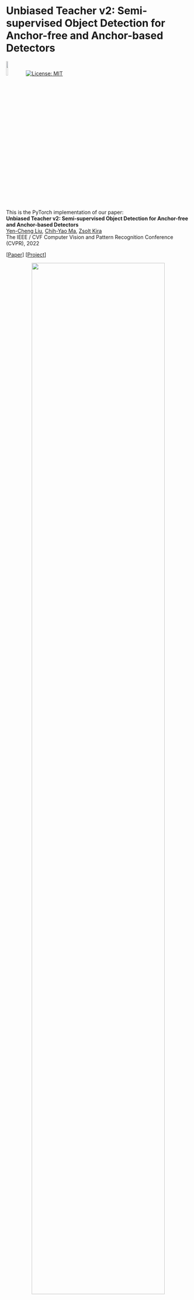 # Unbiased Teacher v2: Semi-supervised Object Detection for Anchor-free and Anchor-based Detectors

<img src="teaser/pytorch-logo-dark.png" width="10%"> [![License: MIT](https://img.shields.io/badge/License-MIT-yellow.svg)](https://opensource.org/licenses/MIT)

This is the PyTorch implementation of our paper: <br>
**Unbiased Teacher v2: Semi-supervised Object Detection for Anchor-free and Anchor-based Detectors**<br>
[Yen-Cheng Liu](https://ycliu93.github.io/), [Chih-Yao Ma](https://chihyaoma.github.io/), [Zsolt Kira](https://www.cc.gatech.edu/~zk15/)<br>
The IEEE / CVF Computer Vision and Pattern Recognition Conference (CVPR), 2022 <br>

[[Paper](https://openaccess.thecvf.com/content/CVPR2022/papers/Liu_Unbiased_Teacher_v2_Semi-Supervised_Object_Detection_for_Anchor-Free_and_Anchor-Based_CVPR_2022_paper.pdf)] [[Project](https://ycliu93.github.io/projects/unbiasedteacher.html)]

<p align="center">
<img src="teaser/teaser_utv2.png" width="85%">
</p>

# What's new in Unbiased Teacher v2

- Higher Accuracy: Achieve higher mAP compared to Unbiased Teacher v1
- Generalization: SSOD method for both Faster-RCNN and FCOS

# Installation

## Prerequisites

- Linux or macOS with Python ≥ 3.7
- PyTorch ≥ 1.10 and torchvision that matches the PyTorch installation.
- Detectron2 ≥ 0.6 (other versions are not verified)

## Install PyTorch in Conda env

```shell
# create conda env
conda create -n ut2 python=3.7
# activate the enviorment
conda activate ut2
# install PyTorch >=1.5 with GPU
conda install pytorch torchvision -c pytorch
```

## Install Detectron2

Follow the [INSTALL.md](https://github.com/facebookresearch/detectron2/blob/master/INSTALL.md) to install Detectron2.

Also check Detectron2 v0.6 in this [link](https://github.com/facebookresearch/detectron2/releases/tag/v0.6).

## Dataset download

1. Download COCO dataset

```shell
# download images
wget http://images.cocodataset.org/zips/train2017.zip
wget http://images.cocodataset.org/zips/val2017.zip

# download annotations
wget http://images.cocodataset.org/annotations/annotations_trainval2017.zip
```

2. Organize the dataset as following:

```shell
unbiased_teacher_v2/
└── datasets/
    └── coco/
        ├── train2017/
        ├── val2017/
        └── annotations/
            ├── instances_train2017.json
            └── instances_val2017.json
```

## Training

### Faster-RCNN

- Train Unbiased Teacher v2 under 1% COCO-supervision

```shell
python train_net.py \
      --num-gpus 8 \
      --config configs/Faster-RCNN/coco-standard/faster_rcnn_R_50_FPN_ut2_sup1_run0.yaml \
       SOLVER.IMG_PER_BATCH_LABEL 16 SOLVER.IMG_PER_BATCH_UNLABEL 16
```

- Train Unbiased Teacher v2 under 2% COCO-supervision

```shell
python train_net.py \
      --num-gpus 8 \
      --config configs/Faster-RCNN/coco-standard/faster_rcnn_R_50_FPN_ut2_sup2_run0.yaml \
       SOLVER.IMG_PER_BATCH_LABEL 16 SOLVER.IMG_PER_BATCH_UNLABEL 16
```

- Train Unbiased Teacher v2 under 5% COCO-supervision

```shell
python train_net.py \
      --num-gpus 8 \
      --config configs/Faster-RCNN/coco-standard/faster_rcnn_R_50_FPN_ut2_sup5_run0.yaml \
       SOLVER.IMG_PER_BATCH_LABEL 16 SOLVER.IMG_PER_BATCH_UNLABEL 16
```

- Train Unbiased Teacher v2 under 10% COCO-supervision

```shell
python train_net.py \
      --num-gpus 8 \
      --config configs/Faster-RCNN/coco-standard/faster_rcnn_R_50_FPN_ut2_sup10_run0.yaml \
       SOLVER.IMG_PER_BATCH_LABEL 16 SOLVER.IMG_PER_BATCH_UNLABEL 16
```

### FCOS

- Train Unbiased Teacher v2 under 1% COCO-supervision

```shell
python train_net.py \
      --num-gpus 4 \
      --config configs/FCOS/coco-standard/fcos_R_50_ut2_sup1_run0.yaml \
       SOLVER.IMG_PER_BATCH_LABEL 8 SOLVER.IMG_PER_BATCH_UNLABEL 8
```

- Train Unbiased Teacher v2 under 2% COCO-supervision

```shell
python train_net.py \
      --num-gpus 4 \
      --config configs/FCOS/coco-standard/fcos_R_50_ut2_sup2_run0.yaml \
       SOLVER.IMG_PER_BATCH_LABEL 8 SOLVER.IMG_PER_BATCH_UNLABEL 8
```

- Train Unbiased Teacher v2 under 5% COCO-supervision

```shell
python train_net.py \
      --num-gpus 4 \
      --config configs/FCOS/coco-standard/fcos_R_50_ut2_sup5_run0.yaml \
       SOLVER.IMG_PER_BATCH_LABEL 8 SOLVER.IMG_PER_BATCH_UNLABEL 8
```

- Train Unbiased Teacher v2 under 10% COCO-supervision

```shell
python train_net.py \
      --num-gpus 4 \
      --config configs/FCOS/coco-standard/fcos_R_50_ut2_sup10_run0.yaml \
       SOLVER.IMG_PER_BATCH_LABEL 8 SOLVER.IMG_PER_BATCH_UNLABEL 8
```

## Resume the training

```shell
python train_net.py \
      --resume \
      --num-gpus 8 \
      --config configs/FCOS/coco-standard/fcos_R_50_ut2_sup10_run0.yaml \
       SOLVER.IMG_PER_BATCH_LABEL 8 SOLVER.IMG_PER_BATCH_UNLABEL 8 MODEL.WEIGHTS <your weight>.pth
```

## Evaluation

```shell
python train_net.py \
      --eval-only \
      --num-gpus 8 \
      --config configs/FCOS/coco-standard/fcos_R_50_ut2_sup10_run0.yaml \
       SOLVER.IMG_PER_BATCH_LABEL 8 SOLVER.IMG_PER_BATCH_UNLABEL 8 MODEL.WEIGHTS <your weight>.pth
```

## Model Zoo

Coming soon

## FAQ

1. How to use customized dataset ?

- A: please check the Detectron 2's [tutorial on customized dataset](https://detectron2.readthedocs.io/en/latest/tutorials/datasets.html) and also the [discussion thread in Unbiased Teacher v1](https://github.com/facebookresearch/unbiased-teacher/issues/10).

2. Q: What is `COCO_supervision.txt`? Could I remove it if I need to use my own dataset?

- A: `COCO_supervision.txt` stores data split of the results we presented in the paper. We did this to make sure the results are reproducible. Also, we found out that the variance across runs is less than 1 mAP, so using other random seed will lead to similar results.

## Citing Unbiased Teacher v2

If you use Unbiased Teacher v2 in your research or wish to refer to the results published in the paper, please use the following BibTeX entry.

```BibTeX
@InProceedings{Liu_2022_CVPR,
    author    = {Liu, Yen-Cheng and Ma, Chih-Yao and Kira, Zsolt},
    title     = {Unbiased Teacher v2: Semi-Supervised Object Detection for Anchor-Free and Anchor-Based Detectors},
    booktitle = {Proceedings of the IEEE/CVF Conference on Computer Vision and Pattern Recognition (CVPR)},
    month     = {June},
    year      = {2022},
    pages     = {9819-9828}
}
```

For Unbiased Teacher, please use the following BibTeX entry.

```BibTeX
@inproceedings{liu2021unbiased,
    title={Unbiased Teacher for Semi-Supervised Object Detection},
    author={Liu, Yen-Cheng and Ma, Chih-Yao and He, Zijian and Kuo, Chia-Wen and Chen, Kan and Zhang, Peizhao and Wu, Bichen and Kira, Zsolt and Vajda, Peter},
    booktitle={Proceedings of the International Conference on Learning Representations (ICLR)},
    year={2021},
}
```

Also, if you use Detectron2 in your research, please use the following BibTeX entry.

```BibTeX
@misc{wu2019detectron2,
  author =       {Yuxin Wu and Alexander Kirillov and Francisco Massa and
                  Wan-Yen Lo and Ross Girshick},
  title =        {Detectron2},
  howpublished = {\url{https://github.com/facebookresearch/detectron2}},
  year =         {2019}
}
```

The implemenation of FCOS in this repo is based on [AdelaiDet](https://github.com/aim-uofa/AdelaiDet), and please use the following BibTeX entry if you use the FCOS implementation in this repo.

```BibTeX
@misc{tian2019adelaidet,
  author =       {Tian, Zhi and Chen, Hao and Wang, Xinlong and Liu, Yuliang and Shen, Chunhua},
  title =        {{AdelaiDet}: A Toolbox for Instance-level Recognition Tasks},
  howpublished = {\url{https://git.io/adelaidet}},
  year =         {2019}
}
```

## License

This project is licensed under [MIT License](LICENSE), as found in the LICENSE file.
